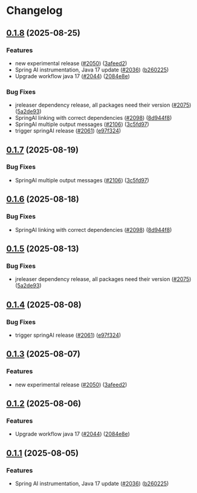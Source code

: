 # Changelog

## [0.1.8](https://github.com/pioneer-dev/openinference/compare/java-openinference-instrumentation-springAI-v0.1.7...java-openinference-instrumentation-springAI-v0.1.8) (2025-08-25)


### Features

* new experimental release ([#2050](https://github.com/pioneer-dev/openinference/issues/2050)) ([3afeed2](https://github.com/pioneer-dev/openinference/commit/3afeed2d72d52a0d96217c9c1c6e1f7d3e983c73))
* Spring AI instrumentation, Java 17 update ([#2036](https://github.com/pioneer-dev/openinference/issues/2036)) ([b260225](https://github.com/pioneer-dev/openinference/commit/b2602255b7954296a70fa02b2c98d67c514d9b9f))
* Upgrade workflow java 17 ([#2044](https://github.com/pioneer-dev/openinference/issues/2044)) ([2084e8e](https://github.com/pioneer-dev/openinference/commit/2084e8e48761fbb9e575bf4fbfc0f75ba3998d2e))


### Bug Fixes

* jreleaser dependency release, all packages need their version ([#2075](https://github.com/pioneer-dev/openinference/issues/2075)) ([5a2de93](https://github.com/pioneer-dev/openinference/commit/5a2de939136b2d151a831e8911a62a0c3f7b7717))
* SpringAI linking with correct dependencies ([#2098](https://github.com/pioneer-dev/openinference/issues/2098)) ([8d944f8](https://github.com/pioneer-dev/openinference/commit/8d944f8ab3b4b54ec449a256465128a7083d8e9e))
* SpringAI multiple output messages ([#2106](https://github.com/pioneer-dev/openinference/issues/2106)) ([3c5fd97](https://github.com/pioneer-dev/openinference/commit/3c5fd97ed045a36dd95d4689a8b5315b95ee6366))
* trigger springAI release ([#2061](https://github.com/pioneer-dev/openinference/issues/2061)) ([e97f324](https://github.com/pioneer-dev/openinference/commit/e97f324ca8a12d788148edd9a031fabfe7055e55))

## [0.1.7](https://github.com/Arize-ai/openinference/compare/java-openinference-instrumentation-springAI-v0.1.6...java-openinference-instrumentation-springAI-v0.1.7) (2025-08-19)


### Bug Fixes

* SpringAI multiple output messages ([#2106](https://github.com/Arize-ai/openinference/issues/2106)) ([3c5fd97](https://github.com/Arize-ai/openinference/commit/3c5fd97ed045a36dd95d4689a8b5315b95ee6366))

## [0.1.6](https://github.com/Arize-ai/openinference/compare/java-openinference-instrumentation-springAI-v0.1.5...java-openinference-instrumentation-springAI-v0.1.6) (2025-08-18)


### Bug Fixes

* SpringAI linking with correct dependencies ([#2098](https://github.com/Arize-ai/openinference/issues/2098)) ([8d944f8](https://github.com/Arize-ai/openinference/commit/8d944f8ab3b4b54ec449a256465128a7083d8e9e))

## [0.1.5](https://github.com/Arize-ai/openinference/compare/java-openinference-instrumentation-springAI-v0.1.4...java-openinference-instrumentation-springAI-v0.1.5) (2025-08-13)


### Bug Fixes

* jreleaser dependency release, all packages need their version ([#2075](https://github.com/Arize-ai/openinference/issues/2075)) ([5a2de93](https://github.com/Arize-ai/openinference/commit/5a2de939136b2d151a831e8911a62a0c3f7b7717))

## [0.1.4](https://github.com/Arize-ai/openinference/compare/java-openinference-instrumentation-springAI-v0.1.3...java-openinference-instrumentation-springAI-v0.1.4) (2025-08-08)


### Bug Fixes

* trigger springAI release ([#2061](https://github.com/Arize-ai/openinference/issues/2061)) ([e97f324](https://github.com/Arize-ai/openinference/commit/e97f324ca8a12d788148edd9a031fabfe7055e55))

## [0.1.3](https://github.com/Arize-ai/openinference/compare/java-openinference-instrumentation-springAI-v0.1.2...java-openinference-instrumentation-springAI-v0.1.3) (2025-08-07)


### Features

* new experimental release ([#2050](https://github.com/Arize-ai/openinference/issues/2050)) ([3afeed2](https://github.com/Arize-ai/openinference/commit/3afeed2d72d52a0d96217c9c1c6e1f7d3e983c73))

## [0.1.2](https://github.com/Arize-ai/openinference/compare/java-openinference-instrumentation-springAI-v0.1.1...java-openinference-instrumentation-springAI-v0.1.2) (2025-08-06)


### Features

* Upgrade workflow java 17 ([#2044](https://github.com/Arize-ai/openinference/issues/2044)) ([2084e8e](https://github.com/Arize-ai/openinference/commit/2084e8e48761fbb9e575bf4fbfc0f75ba3998d2e))

## [0.1.1](https://github.com/Arize-ai/openinference/compare/java-openinference-instrumentation-springAI-v0.1.0...java-openinference-instrumentation-springAI-v0.1.1) (2025-08-05)


### Features

* Spring AI instrumentation, Java 17 update ([#2036](https://github.com/Arize-ai/openinference/issues/2036)) ([b260225](https://github.com/Arize-ai/openinference/commit/b2602255b7954296a70fa02b2c98d67c514d9b9f))
